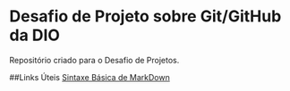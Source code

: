 # Desafio de Projeto sobre Git/GitHub da DIO
Repositório criado para o Desafio de Projetos.


##Links Úteis
[Sintaxe Básica de MarkDown](https://docs.pipz.com/central-de-ajuda/learning-center/guia-basico-de-markdown#open)